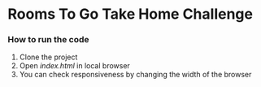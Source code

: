 # Rooms To Go Take Home Challenge

### How to run the code
1. Clone the project
2. Open *index.html* in local browser
3. You can check responsiveness by changing the width of the browser